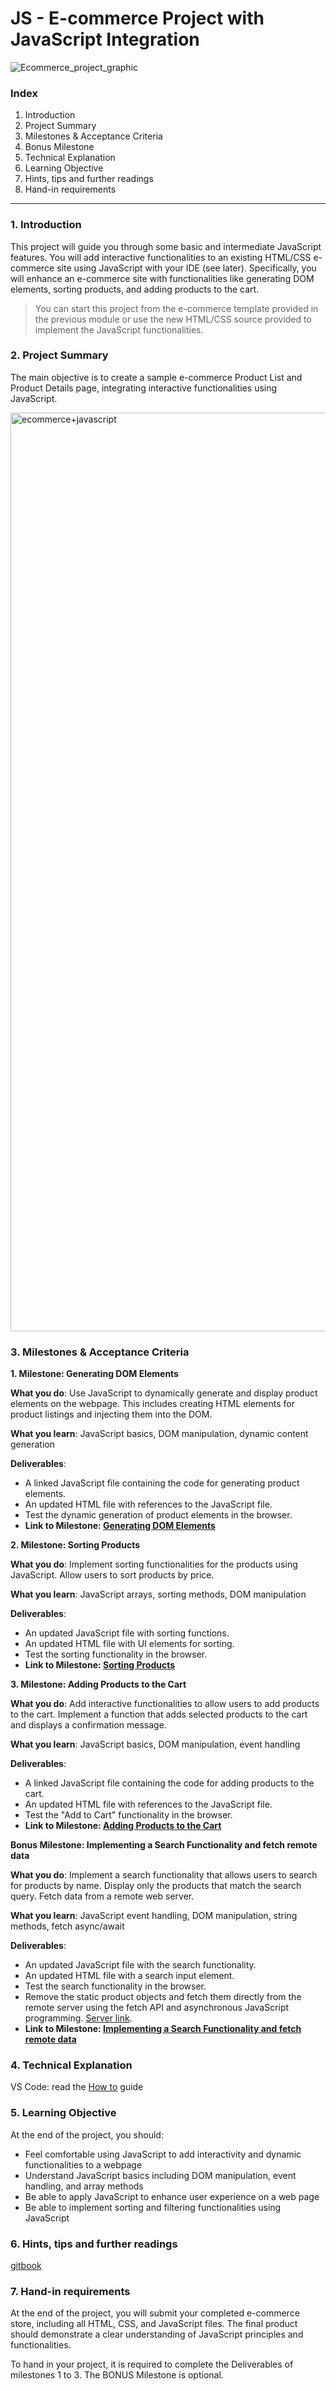 # JS - E-commerce Project with JavaScript Integration
![Ecommerce_project_graphic](https://github.com/ReDI-School/fullstack_bootcamp/assets/51905839/a39d7248-3b79-47a6-ab1a-3dc1ff37d242)

### Index

1. Introduction
2. Project Summary
3. Milestones & Acceptance Criteria
4. Bonus Milestone
5. Technical Explanation
6. Learning Objective
7. Hints, tips and further readings
8. Hand-in requirements

---

### 1. Introduction

This project will guide you through some basic and intermediate JavaScript features. You will add interactive functionalities to an existing HTML/CSS e-commerce site using JavaScript with your IDE (see later). Specifically, you will enhance an e-commerce site with functionalities like generating DOM elements, sorting products, and adding products to the cart.

> You can start this project from the e-commerce template provided in the previous module or use the new HTML/CSS source provided to implement the JavaScript functionalities.

### 2. Project Summary

The main objective is to create a sample e-commerce Product List and Product Details page, integrating interactive functionalities using JavaScript.

<img width="1470" alt="ecommerce+javascript" src="https://github.com/ReDI-School/fullstack_bootcamp/assets/51905839/74fdcb91-4dc7-495b-a757-2b7d47ee7345">


### 3. Milestones & Acceptance Criteria

**1. Milestone: Generating DOM Elements**

**What you do**: Use JavaScript to dynamically generate and display product elements on the webpage. This includes creating HTML elements for product listings and injecting them into the DOM.

**What you learn**: JavaScript basics, DOM manipulation, dynamic content generation

**Deliverables**:

- A linked JavaScript file containing the code for generating product elements.
- An updated HTML file with references to the JavaScript file.
- Test the dynamic generation of product elements in the browser.
- **Link to Milestone: [Generating DOM Elements](https://github.com/ReDI-School/fullstack_bootcamp/tree/main/projects/02_javascript/01_milestone)**

**2. Milestone: Sorting Products**

**What you do**: Implement sorting functionalities for the products using JavaScript. Allow users to sort products by price.

**What you learn**: JavaScript arrays, sorting methods, DOM manipulation

**Deliverables**:

- An updated JavaScript file with sorting functions.
- An updated HTML file with UI elements for sorting.
- Test the sorting functionality in the browser.
- **Link to Milestone: [Sorting Products](https://github.com/ReDI-School/fullstack_bootcamp/tree/main/projects/02_javascript/02_milestone)**

**3. Milestone: Adding Products to the Cart**

**What you do**: Add interactive functionalities to allow users to add products to the cart. Implement a function that adds selected products to the cart and displays a confirmation message.

**What you learn**: JavaScript basics, DOM manipulation, event handling

**Deliverables**:

- A linked JavaScript file containing the code for adding products to the cart.
- An updated HTML file with references to the JavaScript file.
- Test the "Add to Cart" functionality in the browser.
- **Link to Milestone: [Adding Products to the Cart](https://github.com/ReDI-School/fullstack_bootcamp/tree/main/projects/02_javascript/03_milestone)**

**Bonus Milestone: Implementing a Search Functionality and fetch remote data**

**What you do**: Implement a search functionality that allows users to search for products by name. Display only the products that match the search query. Fetch data from a remote web server.

**What you learn**: JavaScript event handling, DOM manipulation, string methods, fetch async/await

**Deliverables**:

- An updated JavaScript file with the search functionality.
- An updated HTML file with a search input element.
- Test the search functionality in the browser.
- Remove the static product objects and fetch them directly from the remote server using the fetch API and asynchronous JavaScript programming. [Server link](https://fakestoreapi.com/docs).
- **Link to Milestone: [Implementing a Search Functionality and fetch remote data](https://github.com/ReDI-School/fullstack_bootcamp/tree/main/projects/02_javascript/04_milestone)**

### 4. Technical Explanation

VS Code: read the [How to](https://redi-school-1.gitbook.io/fullstack/get-started/visual-studio-code) guide

### 5. Learning Objective

At the end of the project, you should:

- Feel comfortable using JavaScript to add interactivity and dynamic functionalities to a webpage
- Understand JavaScript basics including DOM manipulation, event handling, and array methods
- Be able to apply JavaScript to enhance user experience on a web page
- Be able to implement sorting and filtering functionalities using JavaScript

### 6. Hints, tips and further readings

[gitbook](https://redi-school-1.gitbook.io/fullstack)

### 7. Hand-in requirements

At the end of the project, you will submit your completed e-commerce store, including all HTML, CSS, and JavaScript files. The final product should demonstrate a clear understanding of JavaScript principles and functionalities.

To hand in your project, it is required to complete the Deliverables of milestones 1 to 3. The BONUS Milestone is optional.
